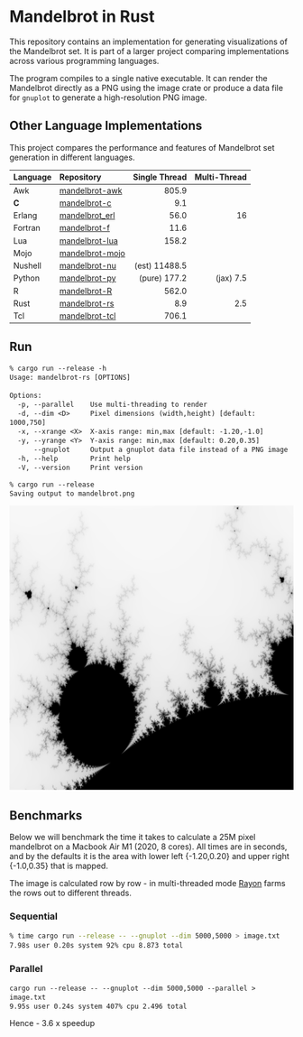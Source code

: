 # Mandelbrot in Rust 

This repository contains an implementation for generating visualizations of the Mandelbrot set. It is part of a larger project comparing implementations across various programming languages.

The program compiles to a single native executable. It can render the Mandelbrot directly as a PNG using the image crate or produce a data file for `gnuplot` to generate a high-resolution PNG image.

## Other Language Implementations

This project compares the performance and features of Mandelbrot set generation in different languages.

| Language    | Repository                                                         | Single Thread   | Multi-Thread |
| :--------   | :----------------------------------------------------------------- | ---------------:| -----------: |
| Awk         | [mandelbrot-awk](https://github.com/jesper-olsen/mandelbrot-awk)     |           805.9 |              |
| **C**       | [mandelbrot-c](https://github.com/jesper-olsen/mandelbrot-c)       |             9.1 |              |
| Erlang      | [mandelbrot_erl](https://github.com/jesper-olsen/mandelbrot_erl)   |            56.0 |           16 |
| Fortran     | [mandelbrot-f](https://github.com/jesper-olsen/mandelbrot-f)       |            11.6 |              |
| Lua         | [mandelbrot-lua](https://github.com/jesper-olsen/mandelbrot-lua)   |           158.2 |              |
| Mojo        | [mandelbrot-mojo](https://github.com/jesper-olsen/mandelbrot-mojo) |                 |              |
| Nushell     | [mandelbrot-nu](https://github.com/jesper-olsen/mandelbrot-nu)     |   (est) 11488.5 |              |
| Python      | [mandelbrot-py](https://github.com/jesper-olsen/mandelbrot-py)     |    (pure) 177.2 | (jax)    7.5 |
| R           | [mandelbrot-R](https://github.com/jesper-olsen/mandelbrot-R)       |           562.0 |              |
| Rust        | [mandelbrot-rs](https://github.com/jesper-olsen/mandelbrot-rs)     |             8.9 |          2.5 |
| Tcl         | [mandelbrot-tcl](https://github.com/jesper-olsen/mandelbrot-tcl)   |           706.1 |              |


Run
-----

```
% cargo run --release -h
Usage: mandelbrot-rs [OPTIONS]

Options:
  -p, --parallel    Use multi-threading to render
  -d, --dim <D>     Pixel dimensions (width,height) [default: 1000,750]
  -x, --xrange <X>  X-axis range: min,max [default: -1.20,-1.0]
  -y, --yrange <Y>  Y-axis range: min,max [default: 0.20,0.35]
      --gnuplot     Output a gnuplot data file instead of a PNG image
  -h, --help        Print help
  -V, --version     Print version
```

```
% cargo run --release
Saving output to mandelbrot.png
```
![PNG](https://raw.githubusercontent.com/jesper-olsen/mandelbrot-rs/master/mandelbrot.png) 

Benchmarks
----------

Below we will benchmark the time it takes to calculate a 25M pixel mandelbrot on a Macbook Air M1 (2020, 8 cores). All times are in seconds, and by the defaults it is the area with lower left {-1.20,0.20} and upper right {-1.0,0.35} that is mapped.

The image is calculated row by row - in multi-threaded mode 
[Rayon](https://docs.rs/rayon/latest/rayon/) farms the rows out to different threads.



### Sequential 

```sh
% time cargo run --release -- --gnuplot --dim 5000,5000 > image.txt  
7.98s user 0.20s system 92% cpu 8.873 total
```

### Parallel  

```
cargo run --release -- --gnuplot --dim 5000,5000 --parallel > image.txt
9.95s user 0.24s system 407% cpu 2.496 total
```

Hence - 3.6 x speedup

